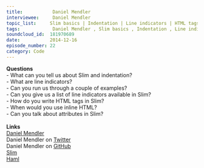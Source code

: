 ```yaml
--- 
title:           Daniel Mendler 
interviewee:     Daniel Mendler 
topic_list:     Slim basics | Indentation | Line indicators | HTML tags | Inline HTML | HTML attributes
tags:            Daniel Mendler , Slim basics , Indentation , Line indicators , HTML tags , Inline HTML , HTML attributes
soundcloud_id:  181970689
date:           2014-12-16
episode_number: 22
category: Code
---
```


<p class="show_notes_display"><b>Questions</b><br>- What can you tell us about Slim and indentation?<br>- What are line indicators?<br>- Can you run us through a couple of examples?<br>- Can you give us a list of line indicators available in Slim?<br>- How do you write HTML tags in Slim?<br>- When would you use inline HTML?<br>- Can you talk about attributes in Slim?<br><br><b>Links</b><br><a rel="nofollow" target="_blank" href="http://daniel-mendler.de/">Daniel Mendler</a><br>Daniel Mendler on <a rel="nofollow" target="_blank" href="https://twitter.com/min4d">Twitter</a><br>Daniel Mendler on <a rel="nofollow" target="_blank" href="https://github.com/minad">GitHub</a><br><a rel="nofollow" target="_blank" href="http://slim-lang.com/">Slim</a><br><a rel="nofollow" target="_blank" href="http://haml.info/">Haml</a><br> </p>
